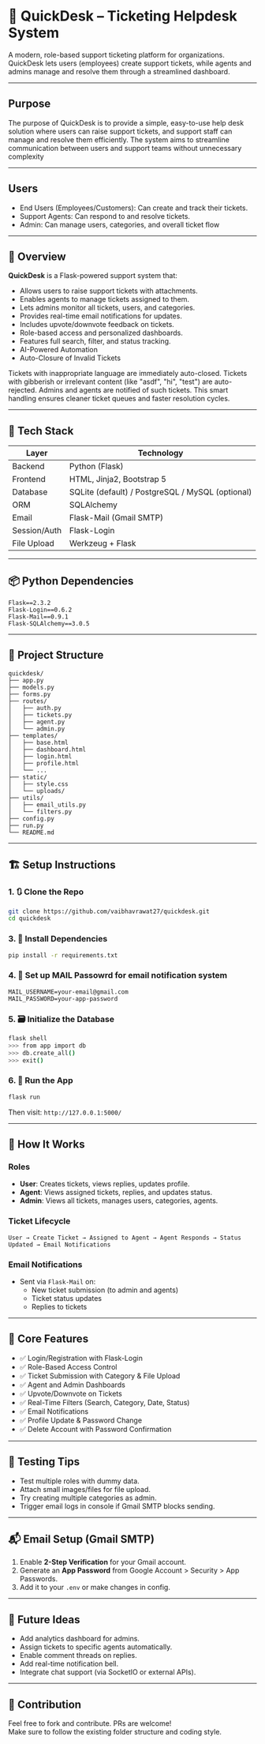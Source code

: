 # 📄 QuickDesk – Ticketing Helpdesk System

A modern, role-based support ticketing platform for organizations. QuickDesk lets users (employees) create support tickets, while agents and admins manage and resolve them through a streamlined dashboard.

---

## Purpose 

The purpose of QuickDesk is to provide a simple, easy-to-use help desk solution
where users can raise support tickets, and support staff can manage and resolve
them efficiently. The system aims to streamline communication between users
and support teams without unnecessary complexity

---

## Users

- End Users (Employees/Customers): Can create and track their tickets.
- Support Agents: Can respond to and resolve tickets.
- Admin: Can manage users, categories, and overall ticket flow

---

## 🧠 Overview

**QuickDesk** is a Flask-powered support system that:
- Allows users to raise support tickets with attachments.
- Enables agents to manage tickets assigned to them.
- Lets admins monitor all tickets, users, and categories.
- Provides real-time email notifications for updates.
- Includes upvote/downvote feedback on tickets.
- Role-based access and personalized dashboards.
- Features full search, filter, and status tracking.
- AI-Powered Automation
- Auto-Closure of Invalid Tickets

Tickets with inappropriate language are immediately auto-closed.
Tickets with gibberish or irrelevant content (like "asdf", "hi", "test") are auto-rejected.
Admins and agents are notified of such tickets.
This smart handling ensures cleaner ticket queues and faster resolution cycles.

---

## 🔧 Tech Stack

| Layer       | Technology         |
|------------|--------------------|
| Backend     | Python (Flask)     |
| Frontend    | HTML, Jinja2, Bootstrap 5 |
| Database    | SQLite (default) / PostgreSQL / MySQL (optional) |
| ORM         | SQLAlchemy         |
| Email       | Flask-Mail (Gmail SMTP) |
| Session/Auth| Flask-Login        |
| File Upload | Werkzeug + Flask   |

---

## 📦 Python Dependencies

```
Flask==2.3.2
Flask-Login==0.6.2
Flask-Mail==0.9.1
Flask-SQLAlchemy==3.0.5
```

---

## 📁 Project Structure

```
quickdesk/
├── app.py
├── models.py
├── forms.py
├── routes/
│   ├── auth.py
│   ├── tickets.py
│   ├── agent.py
│   └── admin.py
├── templates/
│   ├── base.html
│   ├── dashboard.html
│   ├── login.html
│   ├── profile.html
│   └── ...
├── static/
│   ├── style.css
│   └── uploads/
├── utils/
│   ├── email_utils.py
│   └── filters.py
├── config.py
├── run.py
└── README.md
```

---

## 🏗️ Setup Instructions

### 1. 🔃 Clone the Repo

```bash
git clone https://github.com/vaibhavrawat27/quickdesk.git
cd quickdesk
```

### 3. 🧩 Install Dependencies

```bash
pip install -r requirements.txt
```

### 4. 🔐 Set up MAIL Passowrd for email notification system

```
MAIL_USERNAME=your-email@gmail.com
MAIL_PASSWORD=your-app-password
```

### 5. 🗃️ Initialize the Database

```bash
flask shell
>>> from app import db
>>> db.create_all()
>>> exit()
```

### 6. 🚀 Run the App

```bash
flask run
```

Then visit: `http://127.0.0.1:5000/`

---

## 🧪 How It Works

### Roles
- **User**: Creates tickets, views replies, updates profile.
- **Agent**: Views assigned tickets, replies, and updates status.
- **Admin**: Views all tickets, manages users, categories, agents.

### Ticket Lifecycle
```
User → Create Ticket → Assigned to Agent → Agent Responds → Status Updated → Email Notifications
```

### Email Notifications
- Sent via `Flask-Mail` on:
  - New ticket submission (to admin and agents)
  - Ticket status updates
  - Replies to tickets

---

## 🧠 Core Features

- ✅ Login/Registration with Flask-Login
- ✅ Role-Based Access Control
- ✅ Ticket Submission with Category & File Upload
- ✅ Agent and Admin Dashboards
- ✅ Upvote/Downvote on Tickets
- ✅ Real-Time Filters (Search, Category, Date, Status)
- ✅ Email Notifications
- ✅ Profile Update & Password Change
- ✅ Delete Account with Password Confirmation

---

## 🧪 Testing Tips

- Test multiple roles with dummy data.
- Attach small images/files for file upload.
- Try creating multiple categories as admin.
- Trigger email logs in console if Gmail SMTP blocks sending.

---

## 📬 Email Setup (Gmail SMTP)

1. Enable **2-Step Verification** for your Gmail account.
2. Generate an **App Password** from Google Account > Security > App Passwords.
3. Add it to your `.env` or make changes in config.

---

## 📌 Future Ideas

- Add analytics dashboard for admins.
- Assign tickets to specific agents automatically.
- Enable comment threads on replies.
- Add real-time notification bell.
- Integrate chat support (via SocketIO or external APIs).

---

## 🙌 Contribution

Feel free to fork and contribute. PRs are welcome!  
Make sure to follow the existing folder structure and coding style.
